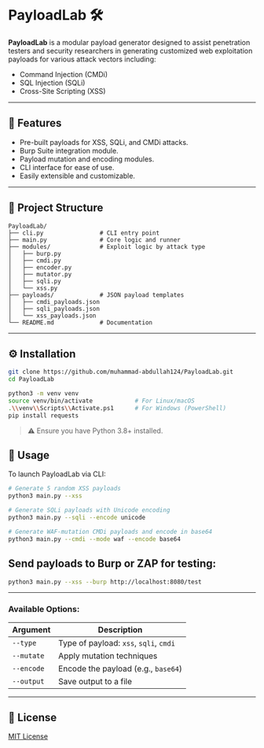 # PayloadLab 🛠️

**PayloadLab** is a modular payload generator designed to assist penetration testers and security researchers in generating customized web exploitation payloads for various attack vectors including:

- Command Injection (CMDi)
- SQL Injection (SQLi)
- Cross-Site Scripting (XSS)

---

## 🔧 Features

- Pre-built payloads for XSS, SQLi, and CMDi attacks.
- Burp Suite integration module.
- Payload mutation and encoding modules.
- CLI interface for ease of use.
- Easily extensible and customizable.

---

## 📁 Project Structure

```
PayloadLab/
├── cli.py                # CLI entry point
├── main.py               # Core logic and runner
├── modules/              # Exploit logic by attack type
│   ├── burp.py
│   ├── cmdi.py
│   ├── encoder.py
│   ├── mutator.py
│   ├── sqli.py
│   └── xss.py
├── payloads/             # JSON payload templates
│   ├── cmdi_payloads.json
│   ├── sqli_payloads.json
│   └── xss_payloads.json
└── README.md             # Documentation
```

---

## ⚙️ Installation

```bash
git clone https://github.com/muhammad-abdullah124/PayloadLab.git
cd PayloadLab
```

```bash
python3 -m venv venv
source venv/bin/activate            # For Linux/macOS
.\\venv\\Scripts\\Activate.ps1      # For Windows (PowerShell)
pip install requests
```

> ⚠️ Ensure you have Python 3.8+ installed.


## 🚀 Usage

To launch PayloadLab via CLI:

```bash
# Generate 5 random XSS payloads
python3 main.py --xss

# Generate SQLi payloads with Unicode encoding
python3 main.py --sqli --encode unicode

# Generate WAF-mutation CMDi payloads and encode in base64
python3 main.py --cmdi --mode waf --encode base64
```

## Send payloads to Burp or ZAP for testing:

```bash
python3 main.py --xss --burp http://localhost:8080/test
```

---

### Available Options:

| Argument      | Description                           |
|---------------|---------------------------------------|
| `--type`      | Type of payload: `xss`, `sqli`, `cmdi`|
| `--mutate`    | Apply mutation techniques             |
| `--encode`    | Encode the payload (e.g., `base64`)   |
| `--output`    | Save output to a file                 |

---

## 📄 License

[MIT License](LICENSE)
